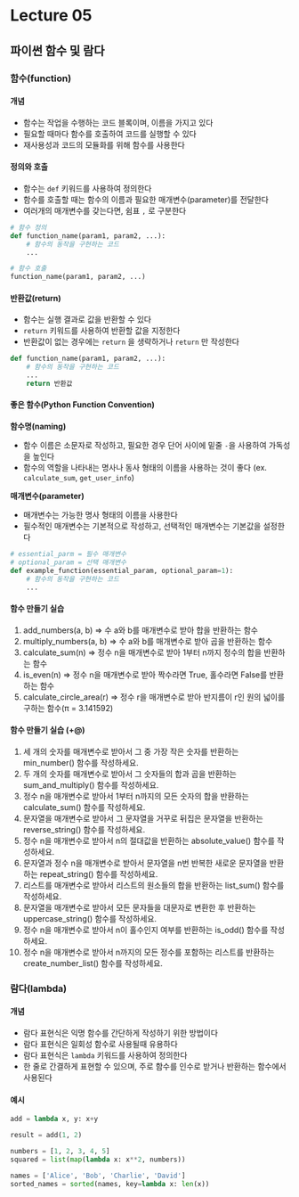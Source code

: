 # Lecture 05

## 파이썬 함수 및 람다

### 함수(function)
#### 개념
- 함수는 작업을 수행하는 코드 블록이며, 이름을 가지고 있다
- 필요할 때마다 함수를 호출하여 코드를 실행할 수 있다
- 재사용성과 코드의 모듈화를 위해 함수를 사용한다

#### 정의와 호출
- 함수는 `def` 키워드를 사용하여 정의한다
- 함수를 호출할 때는 함수의 이름과 필요한 매개변수(parameter)를 전달한다
- 여러개의 매개변수를 갖는다면, 쉼표 `,` 로 구분한다
```python
# 함수 정의
def function_name(param1, param2, ...):
    # 함수의 동작을 구현하는 코드
    ...

# 함수 호출
function_name(param1, param2, ...)
```

#### 반환값(return)
- 함수는 실행 결과로 값을 반환할 수 있다
- `return` 키워드를 사용하여 반환할 값을 지정한다
- 반환값이 없는 경우에는 `return` 을 생략하거나 `return` 만 작성한다
```python
def function_name(param1, param2, ...):
    # 함수의 동작을 구현하는 코드
    ...
    return 반환값
```

#### 좋은 함수(Python Function Convention)
**함수명(naming)**
- 함수 이름은 소문자로 작성하고, 필요한 경우 단어 사이에 밑줄 `-`을 사용하여 가독성을 높인다
- 함수의 역할을 나타내는 명사나 동사 형태의 이름을 사용하는 것이 좋다 (ex. `calculate_sum`, `get_user_info`)

**매개변수(parameter)**
- 매개변수는 가능한 명사 형태의 이름을 사용한다
- 필수적인 매개변수는 기본적으로 작성하고, 선택적인 매개변수는 기본값을 설정한다
```python
# essential_parm = 필수 매개변수
# optional_param = 선택 매개변수
def example_function(essential_param, optional_param=1):
    # 함수의 동작을 구현하는 코드
    ...
```

#### 함수 만들기 실습
1. add_numbers(a, b) => 수 a와 b를 매개변수로 받아 합을 반환하는 함수
2. multiply_numbers(a, b) => 수 a와 b를 매개변수로 받아 곱을 반환하는 함수
3. calculate_sum(n) => 정수 n을 매개변수로 받아 1부터 n까지 정수의 합을 반환하는 함수
4. is_even(n) => 정수 n을 매개변수로 받아 짝수라면 True, 홀수라면 False를 반환하는 함수
5. calculate_circle_area(r) => 정수 r을 매개변수로 받아 반지름이 r인 원의 넓이를 구하는 함수(π = 3.141592)

#### 함수 만들기 실습 (+@)
1. 세 개의 숫자를 매개변수로 받아서 그 중 가장 작은 숫자를 반환하는 min_number() 함수를 작성하세요.
2. 두 개의 숫자를 매개변수로 받아서 그 숫자들의 합과 곱을 반환하는 sum_and_multiply() 함수를 작성하세요.
3. 정수 n을 매개변수로 받아서 1부터 n까지의 모든 숫자의 합을 반환하는 calculate_sum() 함수를 작성하세요.
4. 문자열을 매개변수로 받아서 그 문자열을 거꾸로 뒤집은 문자열을 반환하는 reverse_string() 함수를 작성하세요.
5. 정수 n을 매개변수로 받아서 n의 절대값을 반환하는 absolute_value() 함수를 작성하세요.
6. 문자열과 정수 n을 매개변수로 받아서 문자열을 n번 반복한 새로운 문자열을 반환하는 repeat_string() 함수를 작성하세요.
7. 리스트를 매개변수로 받아서 리스트의 원소들의 합을 반환하는 list_sum() 함수를 작성하세요.
8. 문자열을 매개변수로 받아서 모든 문자들을 대문자로 변환한 후 반환하는 uppercase_string() 함수를 작성하세요.
9. 정수 n을 매개변수로 받아서 n이 홀수인지 여부를 반환하는 is_odd() 함수를 작성하세요.
10. 정수 n을 매개변수로 받아서 n까지의 모든 정수를 포함하는 리스트를 반환하는 create_number_list() 함수를 작성하세요.

### 람다(lambda)
#### 개념
- 람다 표현식은 익명 함수를 간단하게 작성하기 위한 방법이다
- 람다 표현식은 일회성 함수로 사용될때 유용하다
- 람다 표현식은 `lambda` 키워드를 사용하여 정의한다
- 한 줄로 간결하게 표현할 수 있으며, 주로 함수를 인수로 받거나 반환하는 함수에서 사용된다

#### 예시
```python
add = lambda x, y: x+y

result = add(1, 2)
```

```python
numbers = [1, 2, 3, 4, 5]
squared = list(map(lambda x: x**2, numbers))
```

```python
names = ['Alice', 'Bob', 'Charlie', 'David']
sorted_names = sorted(names, key=lambda x: len(x))
```